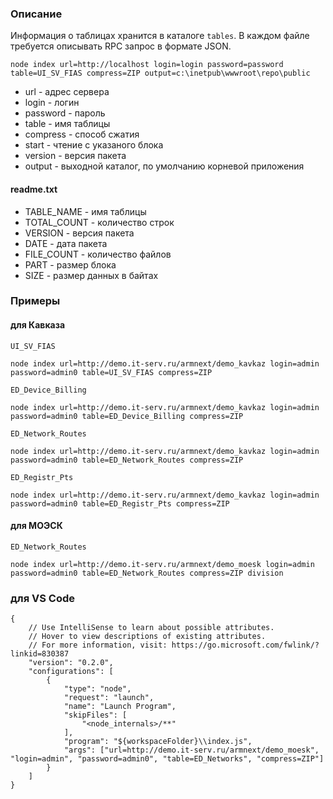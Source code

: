 ### Описание

Информация о таблицах хранится в каталоге ``tables``. В каждом файле требуется описывать RPC запрос в формате JSON.  

```
node index url=http://localhost login=login password=password table=UI_SV_FIAS compress=ZIP output=c:\inetpub\wwwroot\repo\public
```

* url - адрес сервера
* login - логин
* password - пароль
* table - имя таблицы
* compress - способ сжатия
* start - чтение с указаного блока
* version - версия пакета
* output - выходной каталог, по умолчанию корневой приложения

#### readme.txt

* TABLE_NAME - имя таблицы
* TOTAL_COUNT - количество строк
* VERSION - версия пакета
* DATE - дата пакета
* FILE_COUNT - количество файлов
* PART - размер блока
* SIZE - размер данных в байтах

### Примеры 

#### для Кавказа

``UI_SV_FIAS``
```
node index url=http://demo.it-serv.ru/armnext/demo_kavkaz login=admin password=admin0 table=UI_SV_FIAS compress=ZIP
```

``ED_Device_Billing``
```
node index url=http://demo.it-serv.ru/armnext/demo_kavkaz login=admin password=admin0 table=ED_Device_Billing compress=ZIP
```

``ED_Network_Routes``
```
node index url=http://demo.it-serv.ru/armnext/demo_kavkaz login=admin password=admin0 table=ED_Network_Routes compress=ZIP
```

``ED_Registr_Pts``
```
node index url=http://demo.it-serv.ru/armnext/demo_kavkaz login=admin password=admin0 table=ED_Registr_Pts compress=ZIP
```

#### для МОЭСК

``ED_Network_Routes``
```
node index url=http://demo.it-serv.ru/armnext/demo_moesk login=admin password=admin0 table=ED_Network_Routes compress=ZIP division
```

### для VS Code

```
{
    // Use IntelliSense to learn about possible attributes.
    // Hover to view descriptions of existing attributes.
    // For more information, visit: https://go.microsoft.com/fwlink/?linkid=830387
    "version": "0.2.0",
    "configurations": [
        {
            "type": "node",
            "request": "launch",
            "name": "Launch Program",
            "skipFiles": [
                "<node_internals>/**"
            ],
            "program": "${workspaceFolder}\\index.js",
            "args": ["url=http://demo.it-serv.ru/armnext/demo_moesk", "login=admin", "password=admin0", "table=ED_Networks", "compress=ZIP"]
        }
    ]
}
```